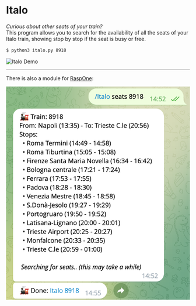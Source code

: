 # Italo
_Curious about other seats of your train?_  
This program allows you to search for the availability of all the seats of your Italo train, 
showing stop by stop if the seat is busy or free.

```bash
$ python3 italo.py 8918
```

![Italo Demo](examples/Italo_Demo.gif)

---

There is also a module for [RaspOne](https://www.github.com/lorenzodifuccia/RaspOne):

![](examples/Italo_RaspOne.png)

